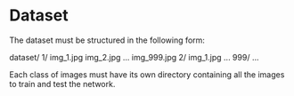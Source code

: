 # Dataset 

The dataset must be structured in the following form:

dataset/
    1/
        img_1.jpg
        img_2.jpg
        ...
        img_999.jpg
    2/
        img_1.jpg
        ...
    999/
        ...

Each class of images must have its own directory containing all the images to train and test the network.
